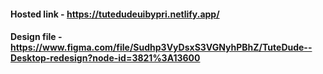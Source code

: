 #### Hosted link - https://tutedudeuibypri.netlify.app/

#### Design file - https://www.figma.com/file/Sudhp3VyDsxS3VGNyhPBhZ/TuteDude--Desktop-redesign?node-id=3821%3A13600



